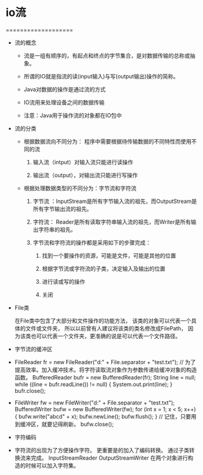 # io流
===================

* 流的概念
	
	* 流是一组有顺序的，有起点和终点的字节集合，是对数据传输的总称或抽象。
	
	* 所谓的IO就是指流的读(input输入)与写(output输出)操作的简称。
	
	* Java对数据的操作是通过流的方式
	
    * IO流用来处理设备之间的数据传输
	
    * 注意：Java用于操作流的对象都在IO包中
	
* 流的分类
   
    * 根据数据流向不同分为： 程序中需要根据待传输数据的不同特性而使用不同的流
	
		1. 输入流（intput）对输入流只能进行读操作
		
		2. 输出流（output），对输出流只能进行写操作 
		
	* 根据处理数据类型的不同分为：字节流和字符流
	
		1. 字节流 ：InputStream是所有字节输入流的祖先，而OutputStream是所有字节输出流的祖先。
		
		2. 字符流： Reader是所有读取字符串输入流的祖先，而Writer是所有输出字符串的祖先。
		
		3. 字节流和字符流的操作都是采用如下的步骤完成： 
		
			1. 找到一个要操作的资源，可能是文件，可能是其他的位置 
			
			2. 根据字节流或字符流的子类，决定输入及输出的位置 
			
			3. 进行读或写的操作 
			
			4. 关闭 


* File类

	在File类中包含了大部分和文件操作的功能方法，
	该类的对象可以代表一个具体的文件或文件夹，
	所以以前曾有人建议将该类的类名修改成FilePath，
	因为该类也可以代表一个文件夹，更准确的说是可以代表一个文件路径。
* 字节流的缓冲区
* FileReader fr = new FileReader("d:" + File.separator + "test.txt");
	// 为了提高效率。加入缓冲技术。将字符读取流对象作为参数传递给缓冲对象的构造函数。
	BufferedReader bufr = new BufferedReader(fr);
	String line = null;
	while ((line = bufr.readLine()) != null) {
		System.out.print(line);
	}
	bufr.close();
* FileWriter fw = new FileWriter("d:" + File.separator + "test.txt");
	  BufferedWriter bufw = new BufferedWriter(fw);
	  for (int x = 1; x < 5; x++) {
		bufw.write("abcd" + x);
		bufw.newLine();
		bufw.flush();
	  }
  	 // 记住，只要用到缓冲区，就要记得刷新。
   	bufw.close();
* 字符编码
* 字符流的出现为了方便操作字符。 
  更重要是的加入了编码转换。 
  通过子类转换流来完成。
	InputStreamReader
	OutputStreamWriter
  在两个对象进行构造的时候可以加入字符集。

  


	
